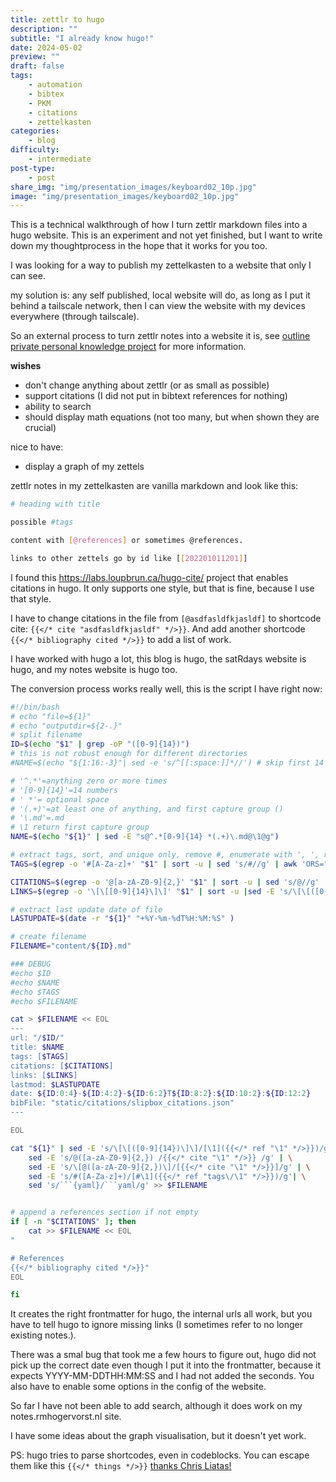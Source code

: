 ```yaml
---
title: zettlr to hugo
description: ""
subtitle: "I already know hugo!"
date: 2024-05-02
preview: ""
draft: false
tags:
    - automation
    - bibtex
    - PKM
    - citations
    - zettelkasten
categories:
    - blog
difficulty:
    - intermediate
post-type: 
    - post
share_img: "img/presentation_images/keyboard02_10p.jpg"
image: "img/presentation_images/keyboard02_10p.jpg"
---
```



This is a technical walkthrough of how I turn zettlr markdown files into a hugo website. This is an experiment and not yet finished, but I want to write down my thoughtprocess in the hope that it works for you too.

I was looking for a way to publish my zettelkasten to a website that only I can see.

my solution is: any self published, local website will do, as long as I put it behind a tailscale network, then I can view the website with my devices everywhere (through tailscale). 

So an external process to turn zettlr notes into a website it is, see [outline private personal knowledge project](/blog/2024/04/30/private-pkm/) for more information.


**wishes**
- don't change anything about zettlr (or as small as possible)
- support citations (I did not put in bibtext references for nothing)
- ability to search
- should display math equations (not too many, but when shown they are crucial)

nice to have:
- display a graph of my zettels

zettlr notes in my zettelkasten are vanilla markdown and look like this:

```bash
# heading with title

possible #tags

content with [@references] or sometimes @references.

links to other zettels go by id like [[202201011201]]

```

I found this <https://labs.loupbrun.ca/hugo-cite/> project that enables citations in hugo. It only supports one style, but that is fine, because I use that style. 

I have to change citations in the file from `[@asdfasldfkjasldf]` to shortcode cite: `{{</* cite "asdfasldfkjasldf" */>}}`. 
And add another shortcode `{{</* bibliography cited */>}}` to add a list of work. 


I have worked with hugo a lot, this blog is hugo, the satRdays website is hugo, and my notes website is hugo too. 

The conversion process works really well, this is the script I have right now:

```Bash
#!/bin/bash
# echo "file=${1}"
# echo "outputdir=${2-.}"
# split filename
ID=$(echo "$1" | grep -oP "([0-9]{14})")
# this is not robust enough for different directories
#NAME=$(echo "${1:16:-3}"| sed -e 's/^[[:space:]]*//') # skip first 14 characters, skip last 3 (.md) (we pass ./)

# '^.*'=anything zero or more times
# '[0-9]{14}'=14 numbers
# ' *'= optional space
# '(.+)'=at least one of anything, and first capture group ()
# '\.md'=.md
# \1 return first capture group
NAME=$(echo "${1}" | sed -E "s@^.*[0-9]{14} *(.+)\.md@\1@g") 

# extract tags, sort, and unique only, remove #, enumerate with ', ', remove last ', '.
TAGS=$(egrep -o '#[A-Za-z]+' "$1" | sort -u | sed 's/#//g' | awk 'ORS=", "' | sed 's/, $//')

CITATIONS=$(egrep -o '@[a-zA-Z0-9]{2,}' "$1" | sort -u | sed 's/@//g' | awk 'ORS=", "' | sed 's/, $//')
LINKS=$(egrep -o '\[\[[0-9]{14}\]\]' "$1" | sort -u |sed -E 's/\[\[([0-9]{14})\]\]/\1/g'| awk 'ORS=", "' | sed 's/, $//')

# extract last update date of file
LASTUPDATE=$(date -r "${1}" "+%Y-%m-%dT%H:%M:%S" )

# create filename
FILENAME="content/${ID}.md"

### DEBUG
#echo $ID
#echo $NAME
#echo $TAGS
#echo $FILENAME

cat > $FILENAME << EOL
---
url: "/$ID/"
title: $NAME
tags: [$TAGS]
citations: [$CITATIONS]
links: [$LINKS]
lastmod: $LASTUPDATE
date: ${ID:0:4}-${ID:4:2}-${ID:6:2}T${ID:8:2}:${ID:10:2}:${ID:12:2}
bibFile: "static/citations/slipbox_citations.json"
---

EOL

cat "${1}" | sed -E 's/\[\[([0-9]{14})\]\]/[\1]({{</* ref "\1" */>}})/g' | \
    sed -E 's/@([a-zA-Z0-9]{2,}) /{{</* cite "\1" */>}} /g' | \
    sed -E 's/\[@([a-zA-Z0-9]{2,})\]/[{{</* cite "\1" */>}}]/g' | \
    sed -E 's/#([A-Za-z]+)/[#\1]({{</* ref "tags\/\1" */>}})/g'| \
    sed 's/```{yaml}/```yaml/g' >> $FILENAME


# append a references section if not empty
if [ -n "$CITATIONS" ]; then
    cat >> $FILENAME << EOL
"

# References
{{</* bibliography cited */>}}"
EOL

fi
```

It creates the right frontmatter for hugo,
the internal urls all work, but you have to tell hugo to ignore missing links (I sometimes refer to no longer existing notes.).

There was a smal bug that took me a few hours to figure out, 
hugo did not pick up the correct date even though I put it into the frontmatter, because it expects YYYY-MM-DDTHH:MM:SS and I had not added the seconds. You also have to enable some options in the config of the website. 

So far I have not been able to add search, although it does work on my notes.rmhogervorst.nl site. 

I have some ideas about the graph visualisation, but it doesn't yet work. 


PS: hugo tries to parse shortcodes, even in codeblocks. You can escape them like this `{{</* things */>}}` [thanks Chris Liatas!](https://liatas.com/posts/escaping-hugo-shortcodes/)
